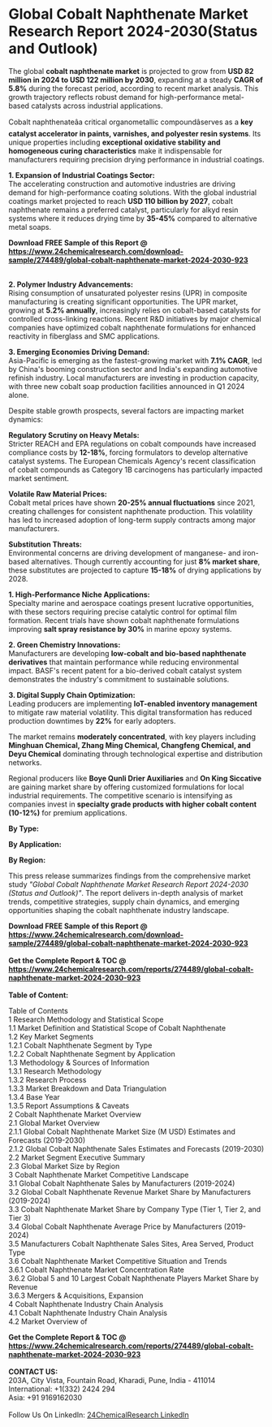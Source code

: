 <h1>Global Cobalt Naphthenate Market Research Report 2024-2030(Status and Outlook)</h1><p>The global <strong>cobalt naphthenate market</strong> is projected to grow from <strong>USD 82 million in 2024 to USD 122 million by 2030</strong>, expanding at a steady <strong>CAGR of 5.8%</strong> during the forecast period, according to recent market analysis. This growth trajectory reflects robust demand for high-performance metal-based catalysts across industrial applications.</p><p>Cobalt naphthenateâa critical organometallic compoundâserves as a <strong>key catalyst accelerator in paints, varnishes, and polyester resin systems</strong>. Its unique properties including <strong>exceptional oxidative stability and homogeneous curing characteristics</strong> make it indispensable for manufacturers requiring precision drying performance in industrial coatings.</p><p><strong>1. Expansion of Industrial Coatings Sector:</strong><br>
The accelerating construction and automotive industries are driving demand for high-performance coating solutions. With the global industrial coatings market projected to reach <strong>USD 110 billion by 2027</strong>, cobalt naphthenate remains a preferred catalyst, particularly for alkyd resin systems where it reduces drying time by <strong>35-45%</strong> compared to alternative metal soaps.</p><div><b>Download FREE Sample of this Report @ 
            <a href="https://www.24chemicalresearch.com/download-sample/274489/global-cobalt-naphthenate-market-2024-2030-923">
            https://www.24chemicalresearch.com/download-sample/274489/global-cobalt-naphthenate-market-2024-2030-923</a></b></div><br><p><strong>2. Polymer Industry Advancements:</strong><br>
Rising consumption of unsaturated polyester resins (UPR) in composite manufacturing is creating significant opportunities. The UPR market, growing at <strong>5.2% annually</strong>, increasingly relies on cobalt-based catalysts for controlled cross-linking reactions. Recent R&amp;D initiatives by major chemical companies have optimized cobalt naphthenate formulations for enhanced reactivity in fiberglass and SMC applications.</p><p><strong>3. Emerging Economies Driving Demand:</strong><br>
Asia-Pacific is emerging as the fastest-growing market with <strong>7.1% CAGR</strong>, led by China's booming construction sector and India's expanding automotive refinish industry. Local manufacturers are investing in production capacity, with three new cobalt soap production facilities announced in Q1 2024 alone.</p><p>Despite stable growth prospects, several factors are impacting market dynamics:</p><p><strong>Regulatory Scrutiny on Heavy Metals:</strong><br>
	Stricter REACH and EPA regulations on cobalt compounds have increased compliance costs by <strong>12-18%</strong>, forcing formulators to develop alternative catalyst systems. The European Chemicals Agency's recent classification of cobalt compounds as Category 1B carcinogens has particularly impacted market sentiment.</p><p><strong>Volatile Raw Material Prices:</strong><br>
	Cobalt metal prices have shown <strong>20-25% annual fluctuations</strong> since 2021, creating challenges for consistent naphthenate production. This volatility has led to increased adoption of long-term supply contracts among major manufacturers.</p><p><strong>Substitution Threats:</strong><br>
	Environmental concerns are driving development of manganese- and iron-based alternatives. Though currently accounting for just <strong>8% market share</strong>, these substitutes are projected to capture <strong>15-18%</strong> of drying applications by 2028.</p><p><strong>1. High-Performance Niche Applications:</strong><br>
Specialty marine and aerospace coatings present lucrative opportunities, with these sectors requiring precise catalytic control for optimal film formation. Recent trials have shown cobalt naphthenate formulations improving <strong>salt spray resistance by 30%</strong> in marine epoxy systems.</p><p><strong>2. Green Chemistry Innovations:</strong><br>
Manufacturers are developing <strong>low-cobalt and bio-based naphthenate derivatives</strong> that maintain performance while reducing environmental impact. BASF's recent patent for a bio-derived cobalt catalyst system demonstrates the industry's commitment to sustainable solutions.</p><p><strong>3. Digital Supply Chain Optimization:</strong><br>
Leading producers are implementing <strong>IoT-enabled inventory management</strong> to mitigate raw material volatility. This digital transformation has reduced production downtimes by <strong>22%</strong> for early adopters.</p><p>The market remains <strong>moderately concentrated</strong>, with key players including <strong>Minghuan Chemical, Zhang Ming Chemical, Changfeng Chemical, and Deyu Chemical</strong> dominating through technological expertise and distribution networks.</p><p>Regional producers like <strong>Boye Qunli Drier Auxiliaries</strong> and <strong>On King Siccative</strong> are gaining market share by offering customized formulations for local industrial requirements. The competitive scenario is intensifying as companies invest in <strong>specialty grade products with higher cobalt content (10-12%)</strong> for premium applications.</p><p><strong>By Type:</strong></p><p><strong>By Application:</strong></p><p><strong>By Region:</strong></p><p>This press release summarizes findings from the comprehensive market study <em>"Global Cobalt Naphthenate Market Research Report 2024-2030 (Status and Outlook)"</em>. The report delivers in-depth analysis of market trends, competitive strategies, supply chain dynamics, and emerging opportunities shaping the cobalt naphthenate industry landscape.</p><div><b>Download FREE Sample of this Report @ 
            <a href="https://www.24chemicalresearch.com/download-sample/274489/global-cobalt-naphthenate-market-2024-2030-923">
            https://www.24chemicalresearch.com/download-sample/274489/global-cobalt-naphthenate-market-2024-2030-923</a></b></div><br><div><b>Get the Complete Report & TOC @ 
            <a href="https://www.24chemicalresearch.com/reports/274489/global-cobalt-naphthenate-market-2024-2030-923">
            https://www.24chemicalresearch.com/reports/274489/global-cobalt-naphthenate-market-2024-2030-923</a></b></div><br>
            <b>Table of Content:</b><p>Table of Contents<br />
1 Research Methodology and Statistical Scope<br />
1.1 Market Definition and Statistical Scope of Cobalt Naphthenate<br />
1.2 Key Market Segments<br />
1.2.1 Cobalt Naphthenate Segment by Type<br />
1.2.2 Cobalt Naphthenate Segment by Application<br />
1.3 Methodology & Sources of Information<br />
1.3.1 Research Methodology<br />
1.3.2 Research Process<br />
1.3.3 Market Breakdown and Data Triangulation<br />
1.3.4 Base Year<br />
1.3.5 Report Assumptions & Caveats<br />
2 Cobalt Naphthenate Market Overview<br />
2.1 Global Market Overview<br />
2.1.1 Global Cobalt Naphthenate Market Size (M USD) Estimates and Forecasts (2019-2030)<br />
2.1.2 Global Cobalt Naphthenate Sales Estimates and Forecasts (2019-2030)<br />
2.2 Market Segment Executive Summary<br />
2.3 Global Market Size by Region<br />
3 Cobalt Naphthenate Market Competitive Landscape<br />
3.1 Global Cobalt Naphthenate Sales by Manufacturers (2019-2024)<br />
3.2 Global Cobalt Naphthenate Revenue Market Share by Manufacturers (2019-2024)<br />
3.3 Cobalt Naphthenate Market Share by Company Type (Tier 1, Tier 2, and Tier 3)<br />
3.4 Global Cobalt Naphthenate Average Price by Manufacturers (2019-2024)<br />
3.5 Manufacturers Cobalt Naphthenate Sales Sites, Area Served, Product Type<br />
3.6 Cobalt Naphthenate Market Competitive Situation and Trends<br />
3.6.1 Cobalt Naphthenate Market Concentration Rate<br />
3.6.2 Global 5 and 10 Largest Cobalt Naphthenate Players Market Share by Revenue<br />
3.6.3 Mergers & Acquisitions, Expansion<br />
4 Cobalt Naphthenate Industry Chain Analysis<br />
4.1 Cobalt Naphthenate Industry Chain Analysis<br />
4.2 Market Overview of</p><div><b>Get the Complete Report & TOC @ 
            <a href="https://www.24chemicalresearch.com/reports/274489/global-cobalt-naphthenate-market-2024-2030-923">
            https://www.24chemicalresearch.com/reports/274489/global-cobalt-naphthenate-market-2024-2030-923</a></b></div><br><b>CONTACT US:</b><br>
            203A, City Vista, Fountain Road, Kharadi, Pune, India - 411014<br>
            International: +1(332) 2424 294<br>
            Asia: +91 9169162030 <br><br>
            Follow Us On LinkedIn: <a href="https://www.linkedin.com/company/24chemicalresearch/">24ChemicalResearch LinkedIn</a>